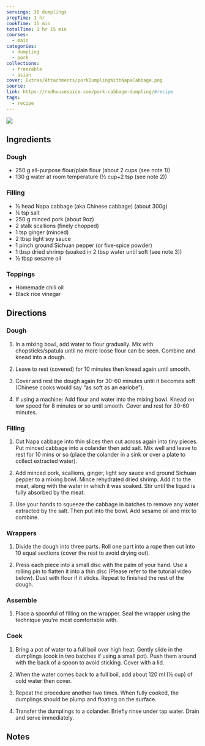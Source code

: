 ```yaml
---
servings: 30 dumplings
prepTime: 1 hr
cookTime: 15 min
totalTime: 1 hr 15 min
courses:
  - main
categories:
  - dumpling
  - pork
collections:
  - freezable
  - asian
cover: Extras/Attachments/porkDumplingWithNapaCabbage.png
source:
link: https://redhousespice.com/pork-cabbage-dumpling/#recipe
tags:
  - recipe
---
```


![](Extras/Attachments/porkDumplingWithNapaCabbage.png)


## Ingredients

### Dough

- 250 g all-purpose flour/plain flour (about 2 cups (see note 1))
- 130 g water at room temperature (½ cup+2 tsp (see note 2))

### Filling

- ½ head Napa cabbage (aka Chinese cabbage) (about 300g)
- ¼ tsp salt
- 250 g minced pork (about 9oz)
- 2 stalk scallions (finely chopped)
- 1 tsp ginger (minced)
- 2 tbsp light soy sauce
- 1 pinch ground Sichuan pepper (or five-spice powder)
- 1 tbsp dried shrimp (soaked in 2 tbsp water until soft (see note 3))
- ½ tbsp sesame oil

### Toppings

- Homemade chili oil
- Black rice vinegar


## Directions

### Dough

1. In a mixing bowl, add water to flour gradually. Mix with chopsticks/spatula until no more loose flour can be seen. Combine and knead into a dough. 

2. Leave to rest (covered) for 10 minutes then knead again until smooth.

3. Cover and rest the dough again for 30-60 minutes until it becomes soft (Chinese cooks would say “as soft as an earlobe”).

4. If using a machine: Add flour and water into the mixing bowl. Knead on low speed for 8 minutes or so until smooth. Cover and rest for 30-60 minutes.

### Filling

1. Cut Napa cabbage into thin slices then cut across again into tiny pieces. Put minced cabbage into a colander then add salt. Mix well and leave to rest for 10 mins or so (place the colander in a sink or over a plate to collect extracted water).

2. Add minced pork, scallions, ginger, light soy sauce and ground Sichuan pepper to a mixing bowl. Mince rehydrated dried shrimp. Add it to the meat, along with the water in which it was soaked. Stir until the liquid is fully absorbed by the meat.

3. Use your hands to squeeze the cabbage in batches to remove any water extracted by the salt. Then put into the bowl. Add sesame oil and mix to combine. 

### Wrappers

1. Divide the dough into three parts. Roll one part into a rope then cut into 10 equal sections (cover the rest to avoid drying out).

2. Press each piece into a small disc with the palm of your hand. Use a rolling pin to flatten it into a thin disc (Please refer to the tutorial video below). Dust with flour if it sticks. Repeat to finished the rest of the dough.

### Assemble

1. Place a spoonful of filling on the wrapper. Seal the wrapper using the technique you're most comfortable with.

### Cook

1. Bring a pot of water to a full boil over high heat. Gently slide in the dumplings (cook in two batches if using a small pot). Push them around with the back of a spoon to avoid sticking. Cover with a lid.

2. When the water comes back to a full boil, add about 120 ml (½ cup) of cold water then cover.

3. Repeat the procedure another two times. When fully cooked, the dumplings should be plump and floating on the surface.

4. Transfer the dumplings to a colander. Briefly rinse under tap water. Drain and serve immediately.


## Notes